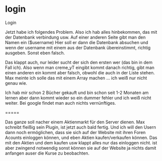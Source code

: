 login
=====

Login

Jetzt habe ich folgendes Problem.
Also ich hab alles hinbekommen, das mit der Datenbank verbindung usw.
Auf einer anderen Seite gibt man den Namen ein ($username)
Hier soll er dann die Datenbank absuchen und wenn der username mit einem aus der Datenbank übereinstimmt, richtig ausgeben.
Sonst eben falsch.

Das klappt auch, nur leider sucht der sich den ersten wer (das bin in dem Fall ich).
Also wenn man creme_yT eingibt kommt danach richtig, gibt man einen anderen ein kommt aber falsch, obwohl die auch in der Liste stehen.
Max meinte ich solle das mit einem Array machen ... ich weiß nur nicht genau wie. 

Ich hab mir schon 2 Bücher gekauft und bin schon seit 1-2 Monaten am lernen aber dann kommt wieder so ein dummer fehler und ich weiß nicht weiter.
Bei google findet man auch nichts vernünftiges.

=====

Das ganze soll nacher einem Aktienmarkt für den Server dienen.
Max schreibt fleißig sein Plugin, ist jetzt auch bald fertig.
Und ich will den Usern dann noch ermöglichen, dass sie sich auf der Website mit ihren Foren Acounts einloggen können, und eben Aktien kaufen/verkaufen können.
Das mit den Aktien und dem kaufen usw klappt alles nur das einloggen nicht.
ist aber zwingend notwendig sonst können sie auf der Website ja nichts damit anfangen auser die Kurse zu beobachten.
